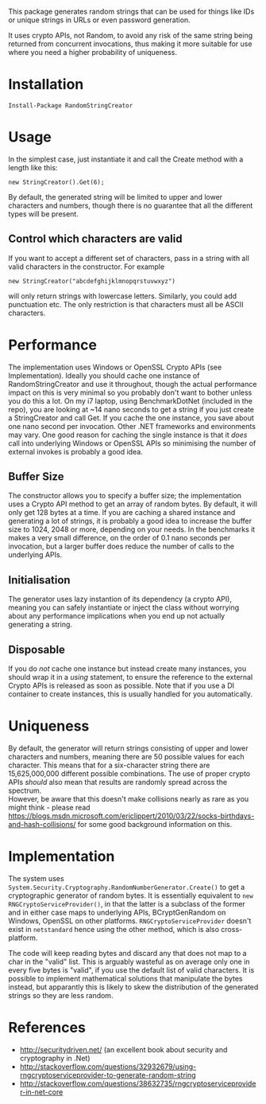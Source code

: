 This package generates random strings that can be used for things like IDs or unique strings in URLs or even password generation.

It uses crypto APIs, not Random, to avoid any risk of the same string being returned from concurrent invocations, thus making it more suitable for use where you need a higher probability of uniqueness. 

# Installation
```
Install-Package RandomStringCreator
```

# Usage
In the simplest case, just instantiate it and call the Create method with a length like this:
```
new StringCreator().Get(6);
```
By default, the generated string will be limited to upper and lower characters and numbers, though there is no guarantee that all the different types will be present.  

## Control which characters are valid
If you want to accept a different set of characters, pass in a string with all valid characters in the constructor. For example
```
new StringCreator("abcdefghijklmnopqrstuvwxyz")
``` 
will only return strings with lowercase letters. Similarly, you could add punctuation etc. The only restriction is that characters must all be ASCII characters.

# Performance
The implementation uses Windows or OpenSSL Crypto APIs (see Implementation). Ideally you should cache one instance of RandomStringCreator and use it throughout, though the actual performance impact on this is very minimal so you probably don't want to bother unless you do this a lot.
On my i7 laptop, using BenchmarkDotNet (included in the repo), you are looking at ~14 nano seconds to get a string if you just create a StringCreator and call Get. If you cache the one instance, you save about one nano second per invocation. Other .NET frameworks and environments may vary.
One good reason for caching the single instance is that it *does* call into underlying Windows or OpenSSL APIs so minimising the number of external invokes is probably a good idea.

## Buffer Size
The constructor allows you to specify a buffer size; the implementation uses a Crypto API method to get an array of random bytes. By default, it will only get 128 bytes at a time. If you are caching a shared instance and generating a lot of strings, it is probably a good idea to increase the buffer size to 1024, 2048 or more, depending on your needs. In the benchmarks it makes a very small difference, on the order of 0.1 nano seconds per invocation, but a larger buffer does reduce the number of calls to the underlying APIs.

## Initialisation
The generator uses lazy instantion of its dependency (a crypto API), meaning you can safely instantiate or inject the class without worrying about any performance implications when you end up not actually generating a string. 

## Disposable
If you do *not* cache one instance but instead create many instances, you should wrap it in a *using* statement, to ensure the reference to the external Crypto APIs is released as soon as possible. Note that if you use a DI container to create instances, this is usually handled for you automatically.

# Uniqueness
By default, the generator will return strings consisting of upper and lower characters and numbers, meaning there are 50 possible values for each character. This means that for a six-character string there are 15,625,000,000 different possible combinations. The use of proper crypto APIs *should* also mean that results are randomly spread across the spectrum.  
However, be aware that this doesn't make collisions nearly as rare as you might think - please read <https://blogs.msdn.microsoft.com/ericlippert/2010/03/22/socks-birthdays-and-hash-collisions/> for some good background information on this.

# Implementation
The system uses ```System.Security.Cryptography.RandomNumberGenerator.Create()``` to get a cryptographic generator of random bytes. It is essentially equivalent to ```new RNGCryptoServiceProvider()```, in that the latter is a subclass of the former and in either case maps to underlying APIs, BCryptGenRandom on Windows, OpenSSL on other platforms. ```RNGCryptoServiceProvider``` doesn't exist in ```netstandard``` hence using the other method, which is also cross-platform.

The code will keep reading bytes and discard any that does not map to a char in the "valid" list. This is arguably wasteful as on average only one in every five bytes is "valid", if you use the default list of valid characters. It is possible to implement mathematical solutions that manipulate the bytes instead, but apparantly this is likely to skew the distribution of the generated strings so they are less random. 

# References
- <http://securitydriven.net/>  (an excellent book about security and cryptography in .Net)
- <http://stackoverflow.com/questions/32932679/using-rngcryptoserviceprovider-to-generate-random-string>  
- <http://stackoverflow.com/questions/38632735/rngcryptoserviceprovider-in-net-core>

